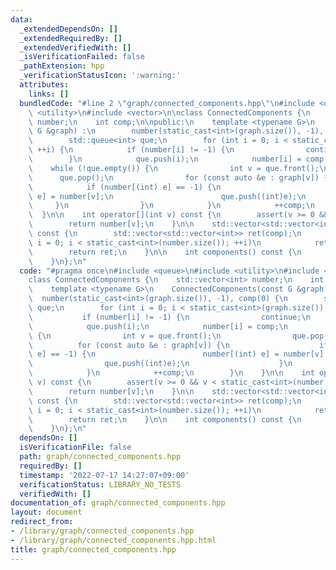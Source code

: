 ```yaml
---
data:
  _extendedDependsOn: []
  _extendedRequiredBy: []
  _extendedVerifiedWith: []
  _isVerificationFailed: false
  _pathExtension: hpp
  _verificationStatusIcon: ':warning:'
  attributes:
    links: []
  bundledCode: "#line 2 \"graph/connected_components.hpp\"\n#include <queue>\n#include\
    \ <utility>\n#include <vector>\n\nclass ConnectedComponents {\n    std::vector<int>\
    \ number;\n    int comp;\n\npublic:\n    template <typename G>\n    ConnectedComponents(const\
    \ G &graph) :\n        number(static_cast<int>(graph.size()), -1), comp(0) {\n\
    \        std::queue<int> que;\n        for (int i = 0; i < static_cast<int>(graph.size());\
    \ ++i) {\n            if (number[i] != -1) {\n                continue;\n    \
    \        }\n            que.push(i);\n            number[i] = comp;\n        \
    \    while (!que.empty()) {\n                int v = que.front();\n          \
    \      que.pop();\n                for (const auto &e : graph[v]) {\n        \
    \            if (number[(int) e] == -1) {\n                        number[(int)\
    \ e] = number[v];\n                        que.push((int)e);\n               \
    \     }\n                }\n            }\n            ++comp;\n        }\n  \
    \  }\n\n    int operator[](int v) const {\n        assert(v >= 0 && v < static_cast<int>(number.size()));\n\
    \        return number[v];\n    }\n\n    std::vector<std::vector<int>> groups()\
    \ const {\n        std::vector<std::vector<int>> ret(comp);\n        for (int\
    \ i = 0; i < static_cast<int>(number.size()); ++i)\n            ret[number[i]].push_back(i);\n\
    \        return ret;\n    }\n\n    int components() const {\n        return comp;\n\
    \    }\n};\n"
  code: "#pragma once\n#include <queue>\n#include <utility>\n#include <vector>\n\n\
    class ConnectedComponents {\n    std::vector<int> number;\n    int comp;\n\npublic:\n\
    \    template <typename G>\n    ConnectedComponents(const G &graph) :\n      \
    \  number(static_cast<int>(graph.size()), -1), comp(0) {\n        std::queue<int>\
    \ que;\n        for (int i = 0; i < static_cast<int>(graph.size()); ++i) {\n \
    \           if (number[i] != -1) {\n                continue;\n            }\n\
    \            que.push(i);\n            number[i] = comp;\n            while (!que.empty())\
    \ {\n                int v = que.front();\n                que.pop();\n      \
    \          for (const auto &e : graph[v]) {\n                    if (number[(int)\
    \ e] == -1) {\n                        number[(int) e] = number[v];\n        \
    \                que.push((int)e);\n                    }\n                }\n\
    \            }\n            ++comp;\n        }\n    }\n\n    int operator[](int\
    \ v) const {\n        assert(v >= 0 && v < static_cast<int>(number.size()));\n\
    \        return number[v];\n    }\n\n    std::vector<std::vector<int>> groups()\
    \ const {\n        std::vector<std::vector<int>> ret(comp);\n        for (int\
    \ i = 0; i < static_cast<int>(number.size()); ++i)\n            ret[number[i]].push_back(i);\n\
    \        return ret;\n    }\n\n    int components() const {\n        return comp;\n\
    \    }\n};\n"
  dependsOn: []
  isVerificationFile: false
  path: graph/connected_components.hpp
  requiredBy: []
  timestamp: '2022-07-17 14:27:07+09:00'
  verificationStatus: LIBRARY_NO_TESTS
  verifiedWith: []
documentation_of: graph/connected_components.hpp
layout: document
redirect_from:
- /library/graph/connected_components.hpp
- /library/graph/connected_components.hpp.html
title: graph/connected_components.hpp
---
```

